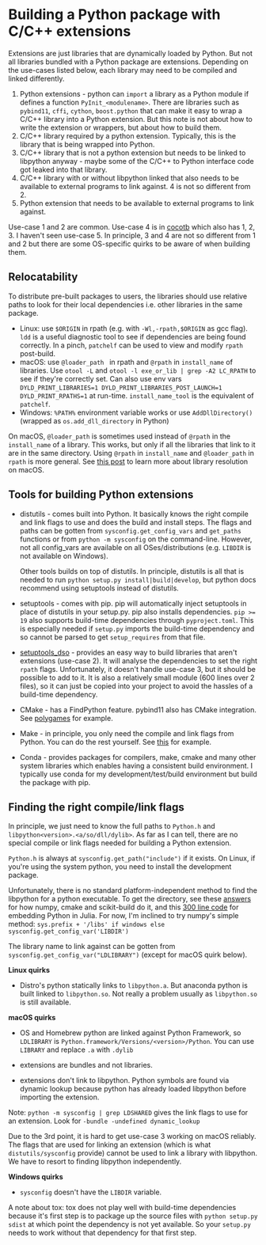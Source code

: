 # Building a Python package with C/C++ extensions

Extensions are just libraries that are dynamically loaded by Python. But not all libraries bundled with a Python package are extensions. Depending on the use-cases listed below, each library may need to be compiled and linked differently.

1. Python extensions - python can `import` a library as a Python module if defines a function `PyInit_<modulename>`. There are libraries such as `pybind11`, `cffi`, `cython`, `boost.python` that can make it easy to wrap a C/C++ library into a Python extension. But this note is not about how to write the extension or wrappers, but about how to build them.
2. C/C++ library required by a python extension. Typically, this is the library that is being wrapped into Python.
3. C/C++ library that is not a python extension but needs to be linked to libpython anyway - maybe some of the C/C++ to Python interface code got leaked into that library.
4. C/C++ library with or without libpython linked that also needs to be available to external programs to link against. 4 is not so different from 2.
5. Python extension that needs to be available to external programs to link against.


Use-case 1 and 2 are common. Use-case 4 is in [cocotb](https://github.com/cocotb/cocotb) which also has 1, 2, 3. I haven't seen use-case 5. In principle, 3 and 4 are not so different from 1 and 2 but there are some OS-specific quirks to be aware of when building them.


## Relocatability

To distribute pre-built packages to users, the libraries should use relative paths to look for their local dependencies i.e. other libraries in the same package.

- Linux: use `$ORIGIN` in rpath (e.g. with `-Wl,-rpath,$ORIGIN` as gcc flag). `ldd` is a useful diagnostic tool to see if dependencies are being found correctly. In a pinch, `patchelf` can be used to view and modify `rpath` post-build.
- macOS: use `@loader_path ` in rpath and `@rpath` in `install_name` of libraries. Use `otool -L` and `otool -l exe_or_lib | grep -A2 LC_RPATH` to see if they're correctly set. Can also use env vars `DYLD_PRINT_LIBRARIES=1 DYLD_PRINT_LIBRARIES_POST_LAUNCH=1 DYLD_PRINT_RPATHS=1` at run-time. `install_name_tool` is the equivalent of `patchelf`.
- Windows: `%PATH%` environment variable works or use `AddDllDirectory()` (wrapped as `os.add_dll_directory` in Python)

On macOS, `@loader_path` is sometimes used instead of `@rpath` in the `install_name` of a library. This works, but only if all the libraries that link to it are in the same directory. Using `@rpath` in `install_name` and `@loader_path` in `rpath` is more general. See [this post](https://medium.com/@donblas/fun-with-rpath-otool-and-install-name-tool-e3e41ae86172) to learn more about library resolution on macOS.


## Tools for building Python extensions

- distutils - comes built into Python. It basically knows the right compile and link flags to use and does the build and install steps. The flags and paths can be gotten from `sysconfig.get_config_vars` and `get_paths` functions  or from `python -m sysconfig` on the command-line. However, not all config_vars are available on all OSes/distributions (e.g. `LIBDIR` is not available on Windows). 

  Other tools builds on top of distutils. In principle, distutils is all that is needed to run `python setup.py install|build|develop`, but python docs recommend using setuptools instead of distutils.

- setuptools - comes with pip. pip will automatically inject setuptools in place of distutils in your setup.py.  pip also installs dependencies. `pip >= 19` also supports build-time dependencies through `pyproject.toml`. This is especially needed if `setup.py` imports the build-time dependency and so cannot be parsed to get `setup_requires` from that file.

- [setuptools_dso](https://github.com/mdavidsaver/setuptools_dso) - provides an easy way to build libraries that aren't extensions (use-case 2). It will analyse the dependencies to set the right `rpath` flags. Unfortunately, it doesn't handle use-case 3, but it should be possible to add to it. It is also a relatively small module (600 lines over 2 files), so it can just be copied into your project to avoid the hassles of a build-time dependency.

- CMake - has a FindPython feature. pybind11 also has CMake integration. See [polygames](https://github.com/facebookincubator/Polygames) for example. 

- Make - in principle, you only need the compile and link flags from Python. You can do the rest yourself. See [this]( http://notes.secretsauce.net/notes/2017/11/14_python-extension-modules-without-setuptools-or-distutils.html) for example.

- Conda - provides packages for compilers, make, cmake and many other system libraries which enables having a consistent build environment. I typically use conda for my development/test/build environment but build the package with pip. 



## Finding the right compile/link flags

In principle, we just need to know the full paths to `Python.h` and `libpython<version>.<a/so/dll/dylib>`. As far as I can tell, there are no special compile or link flags needed for building a Python extension. 

`Python.h` is always at `sysconfig.get_path("include")` if it exists. On Linux, if you're using the system python, you need to install the development package.

Unfortunately, there is no standard platform-independent method to find the libpython for a python executable. To get the directory, see these [answers](https://stackoverflow.com/questions/47423246/get-pythons-lib-path) for how numpy, cmake and scikit-build do it, and this [300 line code](https://github.com/JuliaPy/PyCall.jl/blob/master/deps/find_libpython.py) for embedding Python in Julia. For now, I'm inclined to try numpy's simple method: `sys.prefix + '/libs' if windows else sysconfig.get_config_var('LIBDIR')`

The library name to link against can be gotten from `sysconfig.get_config_var("LDLIBRARY")` (except for macOS quirk below).



**Linux quirks**

- Distro's python statically links to `libpython.a`. But anaconda python is built linked to `libpython.so`. Not really a problem usually as `libpython.so` is still available.



**macOS quirks**

- OS and Homebrew python are linked against Python Framework, so `LDLIBRARY` is `Python.framework/Versions/<version>/Python`. You can use `LIBRARY` and replace `.a` with `.dylib`

- extensions are bundles and not libraries.
- extensions don't link to libpython. Python symbols are found via dynamic lookup because python has already loaded libpython before importing the extension.

Note: `python -m sysconfig | grep LDSHARED` gives the link flags to use for an extension. Look for `-bundle -undefined dynamic_lookup`

Due to the 3rd point, it is hard to get use-case 3 working on macOS reliably. The flags that are used for linking an extension (which is what `distutils/sysconfig` provide) cannot be used to link a library with libpython. We have to resort to finding libpython independently.



**Windows quirks**

- `sysconfig` doesn't have the `LIBDIR` variable.



A note about tox: tox does not play well with build-time dependencies because it's first step is to package up the source files with `python setup.py sdist` at which point the dependency is not yet available. So your `setup.py` needs to work without that dependency for that first step.